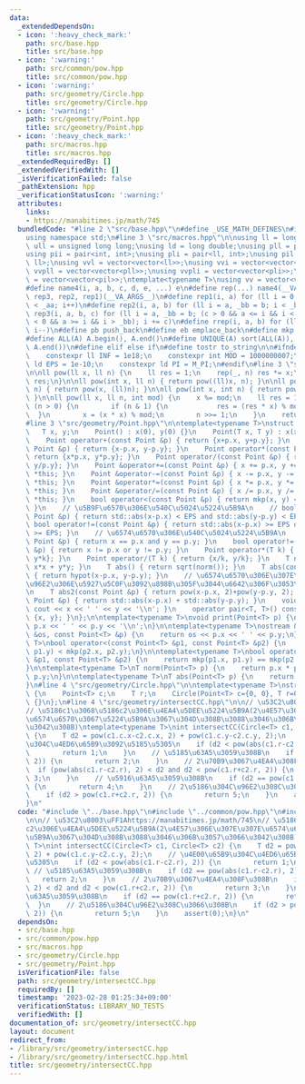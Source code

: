 ```yaml
---
data:
  _extendedDependsOn:
  - icon: ':heavy_check_mark:'
    path: src/base.hpp
    title: src/base.hpp
  - icon: ':warning:'
    path: src/common/pow.hpp
    title: src/common/pow.hpp
  - icon: ':warning:'
    path: src/geometry/Circle.hpp
    title: src/geometry/Circle.hpp
  - icon: ':warning:'
    path: src/geometry/Point.hpp
    title: src/geometry/Point.hpp
  - icon: ':heavy_check_mark:'
    path: src/macros.hpp
    title: src/macros.hpp
  _extendedRequiredBy: []
  _extendedVerifiedWith: []
  _isVerificationFailed: false
  _pathExtension: hpp
  _verificationStatusIcon: ':warning:'
  attributes:
    links:
    - https://manabitimes.jp/math/745
  bundledCode: "#line 2 \"src/base.hpp\"\n#define _USE_MATH_DEFINES\n#include <bits/stdc++.h>\n\
    using namespace std;\n#line 3 \"src/macros.hpp\"\n\nusing ll = long long;\nusing\
    \ ull = unsigned long long;\nusing ld = long double;\nusing pll = pair<ll, ll>;\n\
    using pii = pair<int, int>;\nusing pli = pair<ll, int>;\nusing pil = pair<int,\
    \ ll>;\nusing vvl = vector<vector<ll>>;\nusing vvi = vector<vector<int>>;\nusing\
    \ vvpll = vector<vector<pll>>;\nusing vvpli = vector<vector<pli>>;\nusing vvpil\
    \ = vector<vector<pil>>;\ntemplate<typename T>\nusing vv = vector<vector<T>>;\n\
    #define name4(i, a, b, c, d, e, ...) e\n#define rep(...) name4(__VA_ARGS__, rep4,\
    \ rep3, rep2, rep1)(__VA_ARGS__)\n#define rep1(i, a) for (ll i = 0, _aa = a; i\
    \ < _aa; i++)\n#define rep2(i, a, b) for (ll i = a, _bb = b; i < _bb; i++)\n#define\
    \ rep3(i, a, b, c) for (ll i = a, _bb = b; (c > 0 && a <= i && i < _bb) or (c\
    \ < 0 && a >= i && i > _bb); i += c)\n#define rrep(i, a, b) for (ll i=(a); i>(b);\
    \ i--)\n#define pb push_back\n#define eb emplace_back\n#define mkp make_pair\n\
    #define ALL(A) A.begin(), A.end()\n#define UNIQUE(A) sort(ALL(A)), A.erase(unique(ALL(A)),\
    \ A.end())\n#define elif else if\n#define tostr to_string\n\n#ifndef CONSTANTS\n\
    \    constexpr ll INF = 1e18;\n    constexpr int MOD = 1000000007;\n    constexpr\
    \ ld EPS = 1e-10;\n    constexpr ld PI = M_PI;\n#endif\n#line 3 \"src/common/pow.hpp\"\
    \n\nll pow(ll x, ll n) {\n    ll res = 1;\n    rep(_, n) res *= x;\n    return\
    \ res;\n}\n\nll pow(int x, ll n) { return pow((ll)x, n); }\n\nll pow(ll x, int\
    \ n) { return pow(x, (ll)n); }\n\nll pow(int x, int n) { return pow((ll)x, (ll)n);\
    \ }\n\nll pow(ll x, ll n, int mod) {\n    x %= mod;\n    ll res = 1;\n    while\
    \ (n > 0) {\n        if (n & 1) {\n            res = (res * x) % mod;\n      \
    \  }\n        x = (x * x) % mod;\n        n >>= 1;\n    }\n    return res;\n}\n\
    #line 3 \"src/geometry/Point.hpp\"\n\ntemplate<typename T>\nstruct Point {\n \
    \   T x, y;\n    Point() : x(0), y(0) {}\n    Point(T x, T y) : x(x), y(y) {}\n\
    \    Point operator+(const Point &p) { return {x+p.x, y+p.y}; }\n    Point operator-(const\
    \ Point &p) { return {x-p.x, y-p.y}; }\n    Point operator*(const Point &p) {\
    \ return {x*p.x, y*p.y}; }\n    Point operator/(const Point &p) { return {x/p.x,\
    \ y/p.y}; }\n    Point &operator+=(const Point &p) { x += p.x, y += p.y; return\
    \ *this; }\n    Point &operator-=(const Point &p) { x -= p.x, y -= p.y; return\
    \ *this; }\n    Point &operator*=(const Point &p) { x *= p.x, y *= p.y; return\
    \ *this; }\n    Point &operator/=(const Point &p) { x /= p.x, y /= p.y; return\
    \ *this; }\n    bool operator<(const Point &p) { return mkp(x, y) < mkp(p.x, p.y);\
    \ }\n    // \u5B9F\u6570\u306E\u540C\u5024\u5224\u5B9A\n    // bool operator==(const\
    \ Point &p) { return std::abs(x-p.x) < EPS and std::abs(y-p.y) < EPS; }\n    //\
    \ bool operator!=(const Point &p) { return std::abs(x-p.x) >= EPS or std::abs(y-p.y)\
    \ >= EPS; }\n    // \u6574\u6570\u306E\u540C\u5024\u5224\u5B9A\n    bool operator==(const\
    \ Point &p) { return x == p.x and y == p.y; }\n    bool operator!=(const Point\
    \ &p) { return x != p.x or y != p.y; }\n    Point operator*(T k) { return {x*k,\
    \ y*k}; }\n    Point operator/(T k) { return {x/k, y/k}; }\n    T norm() { return\
    \ x*x + y*y; }\n    T abs() { return sqrt(norm()); }\n    T abs(const Point &p)\
    \ { return hypot(x-p.x, y-p.y); }\n    // \u6574\u6570\u306E\u307E\u307E\u8DDD\
    \u96E2\u306E\u5927\u5C0F\u3092\u898B\u305F\u3044\u6642\u306F\u3053\u3063\u3061\
    \n    T abs2(const Point &p) { return pow(x-p.x, 2)+pow(y-p.y, 2); }\n    T manhattan(const\
    \ Point &p) { return std::abs(x-p.x) + std::abs(y-p.y); }\n    void print() {\
    \ cout << x << ' ' << y << '\\n'; }\n    operator pair<T, T>() const { return\
    \ {x, y}; }\n};\n\ntemplate<typename T>\nvoid print(Point<T> p) {\n    cout <<\
    \ p.x << ' ' << p.y << '\\n';\n}\n\ntemplate<typename T>\nostream &operator<<(ostream\
    \ &os, const Point<T> &p) {\n    return os << p.x << ' ' << p.y;\n}\n\ntemplate<typename\
    \ T>\nbool operator<(const Point<T> &p1, const Point<T> &p2) {\n    return mkp(p1.x,\
    \ p1.y) < mkp(p2.x, p2.y);\n}\n\ntemplate<typename T>\nbool operator==(const Point<T>\
    \ &p1, const Point<T> &p2) {\n    return mkp(p1.x, p1.y) == mkp(p2.x, p2.y);\n\
    }\n\ntemplate<typename T>\nT norm(Point<T> p) {\n    return p.x * p.x + p.y *\
    \ p.y;\n}\n\ntemplate<typename T>\nT abs(Point<T> p) {\n    return sqrt(norm(p));\n\
    }\n#line 4 \"src/geometry/Circle.hpp\"\n\ntemplate<typename T>\nstruct Circle\
    \ {\n    Point<T> c;\n    T r;\n    Circle(Point<T> c={0, 0}, T r=0) : c(c), r(r)\
    \ {}\n};\n#line 4 \"src/geometry/intersectCC.hpp\"\n\n// \u53C2\u8003\uFF1Ahttps://manabitimes.jp/math/745\n\
    // \u5186c1\u3068\u5186c2\u306E\u4EA4\u5DEE\u5224\u5B9A(2\u4E57\u306E\u307E\u307E\
    \u6574\u6570\u3067\u5224\u5B9A\u3067\u304D\u308B\u3088\u3046\u306B\u3057\u3066\
    \u3042\u308B)\ntemplate<typename T>\nint intersectCC(Circle<T> c1, Circle<T> c2)\
    \ {\n    T d2 = pow(c1.c.x-c2.c.x, 2) + pow(c1.c.y-c2.c.y, 2);\n    // \u4E00\u65B9\
    \u304C\u4ED6\u65B9\u3092\u5185\u5305\n    if (d2 < pow(abs(c1.r-c2.r), 2)) {\n\
    \        return 1;\n    }\n    // \u5185\u63A5\u3059\u308B\n    if (d2 == pow(abs(c1.r-c2.r),\
    \ 2)) {\n        return 2;\n    }\n    // 2\u70B9\u3067\u4EA4\u308F\u308B\n  \
    \  if (pow(abs(c1.r-c2.r), 2) < d2 and d2 < pow(c1.r+c2.r, 2)) {\n        return\
    \ 3;\n    }\n    // \u5916\u63A5\u3059\u308B\n    if (d2 == pow(c1.r+c2.r, 2))\
    \ {\n        return 4;\n    }\n    // 2\u5186\u304C\u96E2\u308C\u3066\u308B\n\
    \    if (d2 > pow(c1.r+c2.r, 2)) {\n        return 5;\n    }\n    assert(0);\n\
    }\n"
  code: "#include \"../base.hpp\"\n#include \"../common/pow.hpp\"\n#include \"Circle.hpp\"\
    \n\n// \u53C2\u8003\uFF1Ahttps://manabitimes.jp/math/745\n// \u5186c1\u3068\u5186\
    c2\u306E\u4EA4\u5DEE\u5224\u5B9A(2\u4E57\u306E\u307E\u307E\u6574\u6570\u3067\u5224\
    \u5B9A\u3067\u304D\u308B\u3088\u3046\u306B\u3057\u3066\u3042\u308B)\ntemplate<typename\
    \ T>\nint intersectCC(Circle<T> c1, Circle<T> c2) {\n    T d2 = pow(c1.c.x-c2.c.x,\
    \ 2) + pow(c1.c.y-c2.c.y, 2);\n    // \u4E00\u65B9\u304C\u4ED6\u65B9\u3092\u5185\
    \u5305\n    if (d2 < pow(abs(c1.r-c2.r), 2)) {\n        return 1;\n    }\n   \
    \ // \u5185\u63A5\u3059\u308B\n    if (d2 == pow(abs(c1.r-c2.r), 2)) {\n     \
    \   return 2;\n    }\n    // 2\u70B9\u3067\u4EA4\u308F\u308B\n    if (pow(abs(c1.r-c2.r),\
    \ 2) < d2 and d2 < pow(c1.r+c2.r, 2)) {\n        return 3;\n    }\n    // \u5916\
    \u63A5\u3059\u308B\n    if (d2 == pow(c1.r+c2.r, 2)) {\n        return 4;\n  \
    \  }\n    // 2\u5186\u304C\u96E2\u308C\u3066\u308B\n    if (d2 > pow(c1.r+c2.r,\
    \ 2)) {\n        return 5;\n    }\n    assert(0);\n}\n"
  dependsOn:
  - src/base.hpp
  - src/common/pow.hpp
  - src/macros.hpp
  - src/geometry/Circle.hpp
  - src/geometry/Point.hpp
  isVerificationFile: false
  path: src/geometry/intersectCC.hpp
  requiredBy: []
  timestamp: '2023-02-28 01:25:34+09:00'
  verificationStatus: LIBRARY_NO_TESTS
  verifiedWith: []
documentation_of: src/geometry/intersectCC.hpp
layout: document
redirect_from:
- /library/src/geometry/intersectCC.hpp
- /library/src/geometry/intersectCC.hpp.html
title: src/geometry/intersectCC.hpp
---
```

